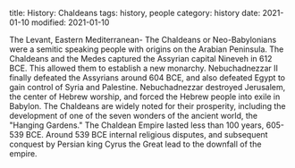title: History: Chaldeans
tags: history, people
category: history
date: 2021-01-10
modified: 2021-01-10


The Levant, Eastern Mediterranean-
The Chaldeans or
Neo-Babylonians were a semitic speaking people with origins on the
Arabian Peninsula. The Chaldeans and the Medes captured the Assyrian
capital Nineveh in 612 BCE. This allowed them to establish a
new monarchy. Nebuchadnezzar
 II finally defeated the Assyrians around
 604 BCE,
 and also defeated Egypt to gain control of Syria and
Palestine. Nebuchadnezzar
 destroyed Jerusalem, the center of Hebrew
worship, and forced the Hebrew people into exile in Babylon. The
Chaldeans are widely noted for their prosperity, including the
development of one of the seven wonders of the ancient world, the
"Hanging Gardens." The Chaldean Empire lasted less than 100 years,
 605-
539 BCE.
 Around 539 BCE
 internal religious
disputes, and subsequent conquest by Persian king Cyrus the Great
 lead
to the downfall of the empire.




